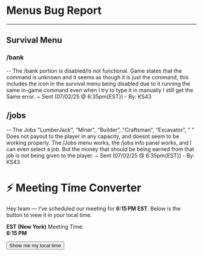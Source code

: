 # Menus Bug Report

-----------------------

## Survival Menu

### /bank

-- The /bank portion is disabled/is not functional. Game states that the command is unknown and it seems as though it is just the command, this includes the icon in the survival menu being disabled due to it running the same in-game command even when I try to type it in manually I still get the Same error. ~ Sent (07/02/25 @ 6:35pm{EST}) - By: KS43

## /jobs

-- The Jobs "LumberJack", "Miner", "Builder", "Craftsman", "Excavator", " " Does not payout to the player in any capacity, and doesnt seem to be working properly. The /Jobs menu works, the /jobs info panel works, and I can even select a job. But the money that should be being earned from that job is not being given to the player.  ~ Sent (07/02/25 @ 6:35pm{EST}) - By: KS43

# ⚡ Meeting Time Converter

Hey team — I’ve scheduled our meeting for **6:15 PM EST**. Below is the button to view it in *your* local time.

**EST (New York)** Meeting Time:  
**6:15 PM**

<button id="convert-btn">Show me my local time</button>

<p id="local-time"></p>

<script>
  // Base time as EST (UTC-5)
  const baseEST = "18:15"; // HH:mm in 24h format
  const [h, m] = baseEST.split(":");
  
  document.getElementById("convert-btn").onclick = () => {
    // Build a date object using today's date and EST base time
    const now = new Date();
    // Create in UTC, then shift to EST by subtracting 5h
    const utcStamp = Date.UTC(
      now.getFullYear(),
      now.getMonth(),
      now.getDate(),
      parseInt(h, 10) + 5,  // EST is UTC‑5, so add 5 to get UTC
      parseInt(m, 10)
    );
    const localDate = new Date(utcStamp);
    
    // Format local time
    const opts = { hour: '2-digit', minute: '2-digit', hour12: true, timeZoneName: 'short' };
    const localStr = localDate.toLocaleTimeString(undefined, opts);
    
    document.getElementById("local-time").innerText =
      `Your local time: **${localStr}**`;
  };
</script>
